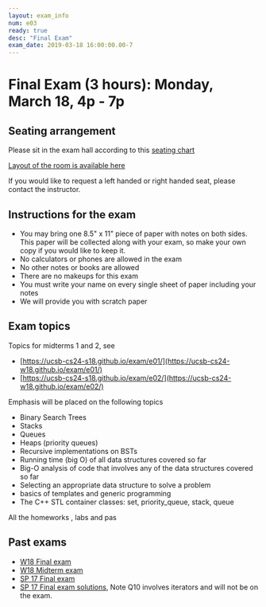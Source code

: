 ```yaml
---
layout: exam_info
num: e03
ready: true
desc: "Final Exam"
exam_date: 2019-03-18 16:00:00.00-7
---
```



# Final Exam (3 hours): Monday, March 18, 4p - 7p


## Seating arrangement

Please sit in the exam hall according to this [seating chart](https://docs.google.com/spreadsheets/d/1NiFcnI_Z2TysxyeEj-CEqcuMWNMVK4HGCsPqqq_mA6c/edit?usp=sharing)

[Layout of the room is available here]( https://docs.google.com/spreadsheets/d/1l535GLch-bgCvJzJhqoUCXuheXXaxd1tkGq2cLJPEOU/edit?usp=sharing)

If you would like to request a left handed or right handed seat, please contact the instructor.

## Instructions for the exam

* You may bring one 8.5" x 11" piece of paper with notes on both sides. This paper will be collected along with your exam, so make your own copy if you would like to keep it.
* No calculators or phones are allowed in the exam
* No other notes or books are allowed
* There are no makeups for this exam
* You must write your name on every single sheet of paper including your notes
* We will provide you with scratch paper

## Exam topics

Topics for midterms 1 and 2, see
* [https://ucsb-cs24-s18.github.io/exam/e01/](https://ucsb-cs24-w18.github.io/exam/e01/)
* [https://ucsb-cs24-s18.github.io/exam/e02/](https://ucsb-cs24-w18.github.io/exam/e02/)

Emphasis will be placed on the following topics
- Binary Search Trees
- Stacks 
- Queues
- Heaps (priority queues)
- Recursive implementations on BSTs
- Running time (big O) of all data structures covered so far
- Big-O analysis of code that involves any of the data structures covered so far
- Selecting an appropriate data structure to solve a problem
- basics of templates and generic programming
- The C++ STL container classes: set, priority_queue, stack, queue

All the homeworks , labs and pas


## Past exams
* [W18 Final exam](https://docs.google.com/document/d/1WnRMez9RvgAu12A3R5JxqSiWF9SmG5jzKMV2MiKCjXU/edit?usp=sharing)
* [W18 Midterm exam](https://goo.gl/L95NxV)
* [SP 17 Final exam](https://docs.google.com/document/d/1MZFN-3tx3CkxelwDl34Ci6o2QgsVCdZC0XitrTLuG_s/edit?usp=sharing)
* [SP 17 Final exam solutions](https://docs.google.com/document/d/1a8m2St1_WnsSfnhX2Hu2cCdaXSEHF5lBGYFBNBEq6OQ/edit?usp=sharing), Note Q10 involves iterators and will not be on the exam.
